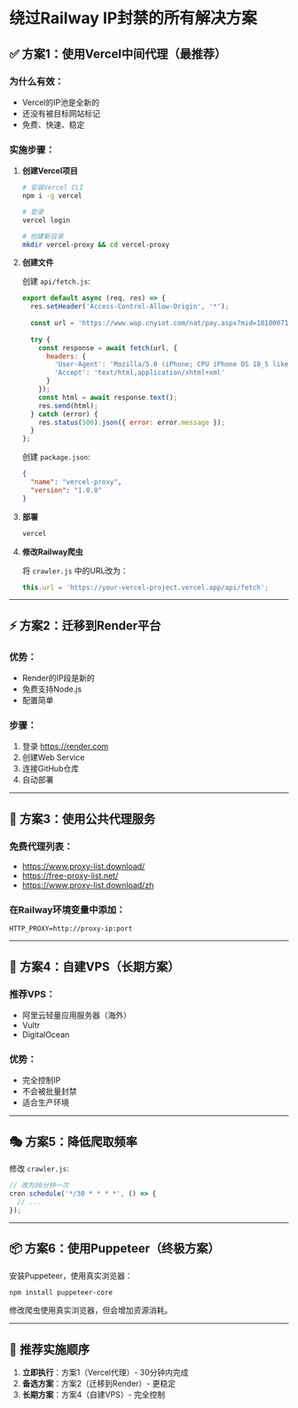 # 绕过Railway IP封禁的所有解决方案

## ✅ 方案1：使用Vercel中间代理（最推荐）

### 为什么有效：
- Vercel的IP池是全新的
- 还没有被目标网站标记
- 免费、快速、稳定

### 实施步骤：

1. **创建Vercel项目**
   ```bash
   # 安装Vercel CLI
   npm i -g vercel
   
   # 登录
   vercel login
   
   # 创建新目录
   mkdir vercel-proxy && cd vercel-proxy
   ```

2. **创建文件**
   
   创建 `api/fetch.js`:
   ```javascript
   export default async (req, res) => {
     res.setHeader('Access-Control-Allow-Origin', '*');
     
     const url = 'https://www.wap.cnyiot.com/nat/pay.aspx?mid=18100071580';
     
     try {
       const response = await fetch(url, {
         headers: {
           'User-Agent': 'Mozilla/5.0 (iPhone; CPU iPhone OS 18_5 like Mac OS X)',
           'Accept': 'text/html,application/xhtml+xml'
         }
       });
       const html = await response.text();
       res.send(html);
     } catch (error) {
       res.status(500).json({ error: error.message });
     }
   };
   ```
   
   创建 `package.json`:
   ```json
   {
     "name": "vercel-proxy",
     "version": "1.0.0"
   }
   ```

3. **部署**
   ```bash
   vercel
   ```

4. **修改Railway爬虫**
   
   将 `crawler.js` 中的URL改为：
   ```javascript
   this.url = 'https://your-vercel-project.vercel.app/api/fetch';
   ```

---

## ⚡ 方案2：迁移到Render平台

### 优势：
- Render的IP段是新的
- 免费支持Node.js
- 配置简单

### 步骤：
1. 登录 https://render.com
2. 创建Web Service
3. 连接GitHub仓库
4. 自动部署

---

## 🔄 方案3：使用公共代理服务

### 免费代理列表：
- https://www.proxy-list.download/
- https://free-proxy-list.net/
- https://www.proxy-list.download/zh

### 在Railway环境变量中添加：
```
HTTP_PROXY=http://proxy-ip:port
```

---

## 🚀 方案4：自建VPS（长期方案）

### 推荐VPS：
- 阿里云轻量应用服务器（海外）
- Vultr
- DigitalOcean

### 优势：
- 完全控制IP
- 不会被批量封禁
- 适合生产环境

---

## 🎭 方案5：降低爬取频率

修改 `crawler.js`:
```javascript
// 改为30分钟一次
cron.schedule('*/30 * * * *', () => {
  // ...
});
```

---

## 📦 方案6：使用Puppeteer（终极方案）

安装Puppeteer，使用真实浏览器：
```bash
npm install puppeteer-core
```

修改爬虫使用真实浏览器，但会增加资源消耗。

---

## 🎯 推荐实施顺序

1. **立即执行**：方案1（Vercel代理）- 30分钟内完成
2. **备选方案**：方案2（迁移到Render）- 更稳定
3. **长期方案**：方案4（自建VPS）- 完全控制

